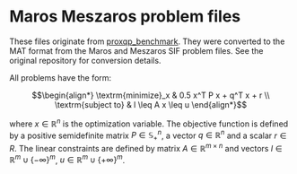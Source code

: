 # Maros Meszaros problem files

These files originate from [proxqp\_benchmark](https://github.com/Simple-Robotics/proxqp_benchmark/blob/86780921f82d5c7c04a8bddb66b03c85a1a1fbb8/problem_classes/maros_meszaros_data). They were converted to the MAT format from the Maros and Meszaros SIF problem files. See the original repository for conversion details.

All problems have the form:

```math
\begin{align*}
    \textrm{minimize}_x & 0.5 x^T P x + q^T x + r \\
    \textrm{subject to} & l \leq A x \leq u
\end{align*}
```

where $x \in \mathbb{R}^n$ is the optimization variable. The objective function is defined by a positive semidefinite matrix $P \in \mathbb{S}^n_+$, a vector $q \in \mathbb{R}^n$ and a scalar $r \in R$. The linear constraints are defined by matrix $A \in \mathbb{R}^{m \times n}$ and vectors $l \in \mathbb{R}^m \cup \{-\infty\}^m$, $u \in \mathbb{R}^m \cup \{+\infty\}^m$.
